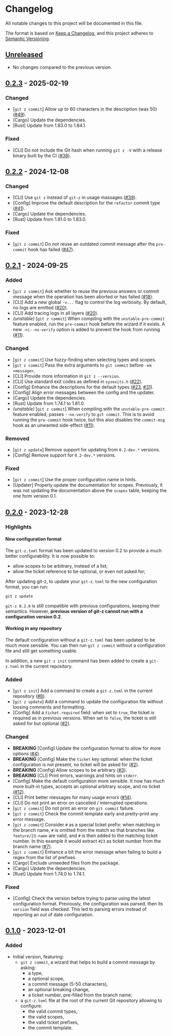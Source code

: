# Changelog

All notable changes to this project will be documented in this file.

The format is based on [Keep a Changelog](https://keepachangelog.com/en/1.0.0/),
and this project adheres to [Semantic
Versioning](https://semver.org/spec/v2.0.0.html).

## [Unreleased]

* No changes compared to the previous version.

## [0.2.3] - 2025-02-19

### Changed

* [`git z commit`] Allow up to 60 characters in the description (was 50)
    ([#49]).
* [Cargo] Update the dependencies.
* [Rust] Update from 1.83.0 to 1.84.1.

### Fixed

* [CLI] Do not include the Git hash when running `git z -V` with a release
    binary built by the CI ([#38]).

[#38]: https://github.com/ejpcmac/git-z/issues/38
[#49]: https://github.com/ejpcmac/git-z/issues/49

## [0.2.2] - 2024-12-08

### Changed

* [CLI] Use `git z` instead of `git-z` in usage massages ([#39]).
* [Config] Improve the default description for the `refactor` commit type
    ([#41]).
* [Cargo] Update the dependencies.
* [Rust] Update from 1.81.0 to 1.83.0.

### Fixed

* [`git z commit`] Do not reuse an outdated commit message after the
    `pre-commit` hook has failed ([#47]).

[#39]: https://github.com/ejpcmac/git-z/issues/39
[#41]: https://github.com/ejpcmac/git-z/issues/41
[#47]: https://github.com/ejpcmac/git-z/issues/47

## [0.2.1] - 2024-09-25

### Added

* [`git z commit`] Ask whether to reuse the previous answers or commit message
    when the operation has been aborted or has failed ([#18]).
* [CLI] Add a new global `-v...` flag to control the log verbosity. By default,
    no logs are emitted ([#20]).
* [CLI] Add tracing logs in all layers ([#20]).
* *(unstable)* [`git z commit`] When compiling with the `unstable-pre-commit`
    feature enabled, run the `pre-commit` hook before the wizard if it exists. A
    new `-n|--no-verify` option is added to prevent the hook from running
    ([#11]).

### Changed

* [`git z commit`] Use fuzzy-finding when selecting types and scopes.
* [`git z commit`] Pass the extra arguments to `git commit` before `-em
    <message>`.
* [CLI] Provide more information in `git z --version`.
* [CLI] Use standard exit codes as defined in `sysexits.h` ([#22]).
* [Config] Enhance the descriptions for the default types ([#23], [#31]).
* [Config] Align error messages between the config and the updater.
* [Cargo] Update the dependencies.
* [Rust] Update from 1.74.1 to 1.81.0.
* *(unstable)* [`git z commit`] When compiling with the `unstable-pre-commit`
    feature enabled, passes `--no-verify` to `git commit`. This is to avoid
    running the `pre-commit` hook twice, but this also disables the `commit-msg`
    hook as an unwanted side-effect ([#11]).

### Removed

* [`git z update`] Remove support for updating from `0.2-dev.*` versions.
* [Config] Remove support for `0.2-dev.*` versions.

### Fixed

* [`git z commit`] Use the proper configuration name in hints.
* [Updater] Properly update the documentation for scopes. Previously, it was not
    updating the documentation above the `scopes` table, keeping the one form
    version 0.1.

[#18]: https://github.com/ejpcmac/git-z/issues/18
[#20]: https://github.com/ejpcmac/git-z/issues/20
[#22]: https://github.com/ejpcmac/git-z/issues/22
[#23]: https://github.com/ejpcmac/git-z/issues/23
[#31]: https://github.com/ejpcmac/git-z/issues/31

## [0.2.0] - 2023-12-28

### Highlights

#### New configuration format

The `git-z.toml` format has been updated to version 0.2 to provide a much better
configurability. It is now possible to:

* allow scopes to be arbitrary, instead of a list;
* allow the ticket reference to be optional, or even not asked for;

After updating git-z, to update your `git-z.toml` to the new configuration
format, you can run:

    git z update

`git-z 0.2.0` is still compatible with previous configurations, keeping their
semantics. However, **previous version of git-z cannot run with a configuration
version 0.2**.

#### Working in any repository

The default configuration without a `git-z.toml` has been updated to be much
more sensible. You can then run `git z commit` without a configuration file and
still get something usable.

In addition, a new `git z init` command has been added to create a `git-z.toml`
in the current repository.

### Added

* [`git z init`] Add a command to create a `git-z.toml` in the current
    repository ([#8]).
* [`git z update`] Add a command to update the configuration file without
    loosing comments and formatting.
* [Config] Add a `ticket.required` field: when set to `true`, the ticket is
    required as in previous versions. When set to `false`, the ticket is still
    asked for but optional ([#2]).

### Changed

* **BREAKING** [Config] Update the configuration format to allow for more
    options ([#4]).
* **BREAKING** [Config] Make the `ticket` key optional: when the ticket
    configuration is not present, no ticket will be asked for ([#2]).
* **BREAKING** [Config] Allow scopes to be arbitrary ([#3]).
* **BREAKING** [CLI] Print errors, warnings and hints on `stderr`.
* [Config] Make the default configuration more sensible. It now has much more
    built-in types, accepts an optional arbitrary scope, and no ticket ([#12]).
* [CLI] Print better messages for many usage errors ([#14]).
* [CLI] Do not print an error on cancelled / interrupted operations.
* [`git z commit`] Do not print an error on `git commit` failure.
* [`git z commit`] Check the commit template early and pretty-print any error
    message.
* [`git z commit`] Consider `#` as a special ticket prefix: when matching in the
    branch name, `#` is omitted from the match so that branches like
    `feature/23-name` are valid, and `#` is then added to the matching ticket
    number. In this example it would extract `#23` as ticket number from the
    branch name ([#7]).
* [`git z commit`] Enhance a bit the error message when failing to build a
    regex from the list of prefixes.
* [Cargo] Exclude unneeded files from the package.
* [Cargo] Update the dependencies.
* [Rust] Update from 1.74.0 to 1.74.1.

### Fixed

* [Config] Check the version before trying to parse using the latest
    configuration format. Previously, the configuration was parsed, then its
    `version` field was checked. This led to parsing errors instead of reporting
    an out of date configuration.

[#2]: https://github.com/ejpcmac/git-z/issues/2
[#3]: https://github.com/ejpcmac/git-z/issues/3
[#4]: https://github.com/ejpcmac/git-z/issues/4
[#7]: https://github.com/ejpcmac/git-z/issues/7
[#8]: https://github.com/ejpcmac/git-z/issues/8
[#11]: https://github.com/ejpcmac/git-z/issues/11
[#11]: https://github.com/ejpcmac/git-z/issues/11
[#12]: https://github.com/ejpcmac/git-z/issues/12
[#14]: https://github.com/ejpcmac/git-z/issues/14

## [0.1.0] - 2023-12-01

### Added

* Initial version, featuring:
    * `git z commit`, a wizard that helps to build a commit message by asking:
        * a type,
        * a optional scope,
        * a commit message (5-50 characters),
        * an optional breaking change,
        * a ticket number, pre-filled from the branch name;
    * a `git-z.toml` file at the root of the current Git repository allowing
        to configure:
        * the valid commit types,
        * the valid scopes,
        * the valid ticket prefixes,
        * the commit template.

[Unreleased]: https://github.com/ejpcmac/git-z/compare/main...develop
[0.2.3]: https://github.com/ejpcmac/git-z/compare/v0.2.2...v0.2.3
[0.2.2]: https://github.com/ejpcmac/git-z/compare/v0.2.1...v0.2.2
[0.2.1]: https://github.com/ejpcmac/git-z/compare/v0.2.0...v0.2.1
[0.2.0]: https://github.com/ejpcmac/git-z/compare/v0.1.0...v0.2.0
[0.1.0]: https://github.com/ejpcmac/git-z/releases/tag/v0.1.0
